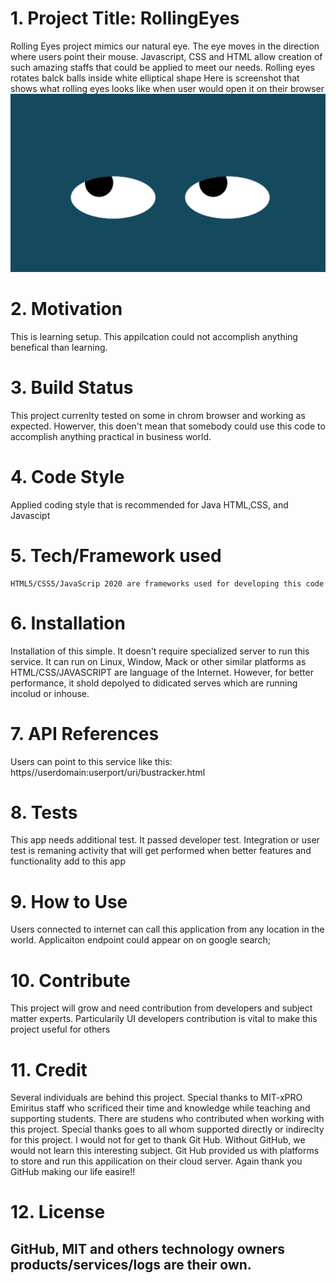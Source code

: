 # 1. Project Title: RollingEyes
Rolling Eyes project mimics our natural eye. The eye moves in the direction where users point their mouse. Javascript, CSS and HTML allow creation of such amazing staffs that could be applied to meet our needs. Rolling eyes rotates balck balls inside white elliptical shape 
   Here is screenshot that shows what rolling eyes looks like when user would open it on their browser
    ![Bus stop trucker screenshot](./imgs/rolling_eyes.png "alternate image")
# 2. Motivation
   This is learning setup. This appilcation could not accomplish anything benefical than learning. 
# 3. Build Status
   This project currenlty tested on some in chrom browser and working as expected. Howerver, this doen't mean that somebody could use this code to accomplish anything practical in business world. 
# 4. Code Style
   Applied coding style that is recommended for Java HTML,CSS, and Javascipt
# 5. Tech/Framework used
    HTML5/CSS5/JavaScrip 2020 are frameworks used for developing this code
# 6. Installation
   Installation of this simple. It doesn't require specialized server to run this service. It can run on Linux, Window, Mack or other similar platforms as HTML/CSS/JAVASCRIPT are language of the Internet. 
   However, for better performance, it shold depolyed to didicated serves which are running incolud or inhouse.
# 7. API References
  Users can point to this service like this: https//userdomain:userport/uri/bustracker.html
# 8. Tests
  This app needs additional test. It passed developer test. Integration or user test is remaning activity that will get performed when better features and functionality add to this app
# 9. How to Use
  Users connected to internet can call this application from any location in the world. Applicaiton endpoint could appear on on google search;
# 10. Contribute
  This project will grow and need contribution from developers and subject matter experts. Particularily UI developers contribution is vital to make this project useful for others
# 11. Credit
 Several individuals are behind this project. Special thanks to MIT-xPRO Emiritus staff who scrificed their time and knowledge while teaching and supporting students. There are studens who contributed when
  working with this project. Special thanks goes to all whom supported directly or indireclty for this project. I would not for get to thank Git Hub. Without GitHub, we would not learn this interesting subject.
  Git Hub provided us with platforms to store and run this appilication on their cloud server. Again thank you GitHub making our life easire!!
# 12. License
  ## GitHub, MIT and others technology owners products/services/logs are their own. 
